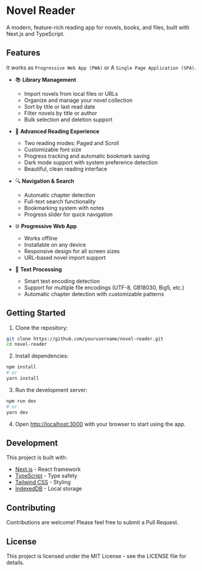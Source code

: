 # Novel Reader

A modern, feature-rich reading app for novels, books, and files, built with Next.js and TypeScript.

## Features

It works as `Progressive Web App (PWA)` or A `Single Page Application (SPA)`.

- 📚 **Library Management**
  - Import novels from local files or URLs
  - Organize and manage your novel collection
  - Sort by title or last read date
  - Filter novels by title or author
  - Bulk selection and deletion support

- 📖 **Advanced Reading Experience**
  - Two reading modes: Paged and Scroll
  - Customizable font size
  - Progress tracking and automatic bookmark saving
  - Dark mode support with system preference detection
  - Beautiful, clean reading interface

- 🔍 **Navigation & Search**
  - Automatic chapter detection
  - Full-text search functionality
  - Bookmarking system with notes
  - Progress slider for quick navigation

- 🌐 **Progressive Web App**
  - Works offline
  - Installable on any device
  - Responsive design for all screen sizes
  - URL-based novel import support

- 📝 **Text Processing**
  - Smart text encoding detection
  - Support for multiple file encodings (UTF-8, GB18030, Big5, etc.)
  - Automatic chapter detection with customizable patterns

## Getting Started

1. Clone the repository:
```bash
git clone https://github.com/yourusername/novel-reader.git
cd novel-reader
```

2. Install dependencies:
```bash
npm install
# or
yarn install
```

3. Run the development server:
```bash
npm run dev
# or
yarn dev
```

4. Open [http://localhost:3000](http://localhost:3000) with your browser to start using the app.

## Development

This project is built with:
- [Next.js](https://nextjs.org/) - React framework
- [TypeScript](https://www.typescriptlang.org/) - Type safety
- [Tailwind CSS](https://tailwindcss.com/) - Styling
- [IndexedDB](https://developer.mozilla.org/en-US/docs/Web/API/IndexedDB_API) - Local storage

## Contributing

Contributions are welcome! Please feel free to submit a Pull Request.

## License

This project is licensed under the MIT License - see the LICENSE file for details.
